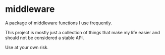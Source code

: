 # middleware
A package of middleware functions I use frequently.

This project is mostly just a collection of things that make my life easier and should not be considered a stable API.

Use at your own risk.